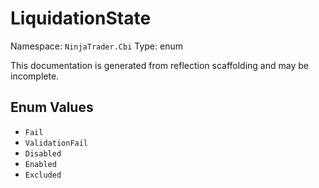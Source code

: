 # LiquidationState

Namespace: `NinjaTrader.Cbi`
Type: enum

This documentation is generated from reflection scaffolding and may be incomplete.

## Enum Values
- `Fail`
- `ValidationFail`
- `Disabled`
- `Enabled`
- `Excluded`
